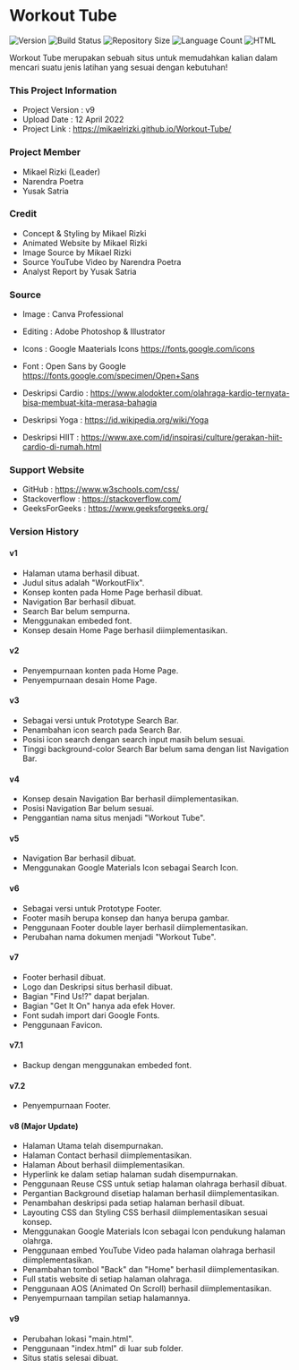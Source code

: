 # Workout Tube
![Version](https://img.shields.io/github/v/release/mikaelrizki/Workout-Tube?label=version&style=for-the-badge)
![Build Status](https://img.shields.io/github/workflow/status/mikaelrizki/Workout-Tube/pages%20build%20and%20deployment?style=for-the-badge)
![Repository Size](https://img.shields.io/github/repo-size/mikaelrizki/Workout-Tube?color=yellow&style=for-the-badge)
![Language Count](https://img.shields.io/github/languages/count/mikaelrizki/Workout-Tube?color=orange&style=for-the-badge)
![HTML](https://img.shields.io/github/languages/top/mikaelrizki/Workout-Tube?color=red&style=for-the-badge)

Workout Tube merupakan sebuah situs untuk memudahkan kalian dalam mencari suatu jenis latihan yang sesuai dengan kebutuhan!

### This Project Information
- Project Version : v9
- Upload Date     : 12 April 2022
- Project Link    : https://mikaelrizki.github.io/Workout-Tube/

### Project Member
- Mikael Rizki (Leader)
- Narendra Poetra
- Yusak Satria

### Credit
- Concept & Styling by Mikael Rizki
- Animated Website by Mikael Rizki
- Image Source by Mikael Rizki
- Source YouTube Video by Narendra Poetra
- Analyst Report by Yusak Satria

### Source
- Image    : Canva Professional
- Editing  : Adobe Photoshop & Illustrator 
- Icons    : Google Maaterials Icons https://fonts.google.com/icons
- Font     : Open Sans by Google https://fonts.google.com/specimen/Open+Sans

- Deskripsi Cardio    : https://www.alodokter.com/olahraga-kardio-ternyata-bisa-membuat-kita-merasa-bahagia
- Deskripsi Yoga      : https://id.wikipedia.org/wiki/Yoga
- Deskripsi HIIT      : https://www.axe.com/id/inspirasi/culture/gerakan-hiit-cardio-di-rumah.html

### Support Website
- GitHub        : https://www.w3schools.com/css/
- Stackoverflow : https://stackoverflow.com/
- GeeksForGeeks : https://www.geeksforgeeks.org/

### Version History
#### v1
- Halaman utama berhasil dibuat.
- Judul situs adalah "WorkoutFlix".
- Konsep konten pada Home Page berhasil dibuat.
- Navigation Bar berhasil dibuat.
- Search Bar belum sempurna.
- Menggunakan embeded font.
- Konsep desain Home Page berhasil diimplementasikan.

#### v2
- Penyempurnaan konten pada Home Page.
- Penyempurnaan desain Home Page.

#### v3
- Sebagai versi untuk Prototype Search Bar.
- Penambahan icon search pada Search Bar.
- Posisi icon search dengan search input masih belum sesuai.
- Tinggi background-color Search Bar belum sama dengan list Navigation Bar.

#### v4
- Konsep desain Navigation Bar berhasil diimplementasikan.
- Posisi Navigation Bar belum sesuai.
- Penggantian nama situs menjadi "Workout Tube".

#### v5
- Navigation Bar berhasil dibuat.
- Menggunakan Google Materials Icon sebagai Search Icon.

#### v6 
- Sebagai versi untuk Prototype Footer.
- Footer masih berupa konsep dan hanya berupa gambar.
- Penggunaan Footer double layer berhasil diimplementasikan.
- Perubahan nama dokumen menjadi "Workout Tube".

#### v7
- Footer berhasil dibuat.
- Logo dan Deskripsi situs berhasil dibuat.
- Bagian "Find Us!?" dapat berjalan.
- Bagian "Get It On" hanya ada efek Hover.
- Font sudah import dari Google Fonts.
- Penggunaan Favicon.

#### v7.1
- Backup dengan menggunakan embeded font.

#### v7.2
- Penyempurnaan Footer.

#### v8 (Major Update)
- Halaman Utama telah disempurnakan.
- Halaman Contact berhasil diimplementasikan.
- Halaman About berhasil diimplementasikan.
- Hyperlink ke dalam setiap halaman sudah disempurnakan.
- Penggunaan Reuse CSS untuk setiap halaman olahraga berhasil dibuat.
- Pergantian Background disetiap halaman berhasil diimplementasikan.
- Penambahan deskripsi pada setiap halaman berhasil dibuat.
- Layouting CSS dan Styling CSS berhasil diimplementasikan sesuai konsep.
- Menggunakan Google Materials Icon sebagai Icon pendukung halaman olahrga.
- Penggunaan embed YouTube Video pada halaman olahraga berhasil diimplementasikan.
- Penambahan tombol "Back" dan "Home" berhasil diimplementasikan.
- Full statis website di setiap halaman olahraga.
- Penggunaan AOS (Animated On Scroll) berhasil diimplementasikan.
- Penyempurnaan tampilan setiap halamannya.

#### v9
- Perubahan lokasi "main.html".
- Penggunaan "index.html" di luar sub folder.
- Situs statis selesai dibuat.
